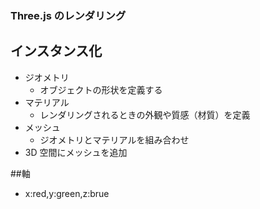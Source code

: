 ### Three.js のレンダリング

## インスタンス化

- ジオメトリ
  - オブジェクトの形状を定義する
- マテリアル
  - レンダリングされるときの外観や質感（材質）を定義
- メッシュ
  - ジオメトリとマテリアルを組み合わせ
- 3D 空間にメッシュを追加

##軸
 - x:red,y:green,z:brue
